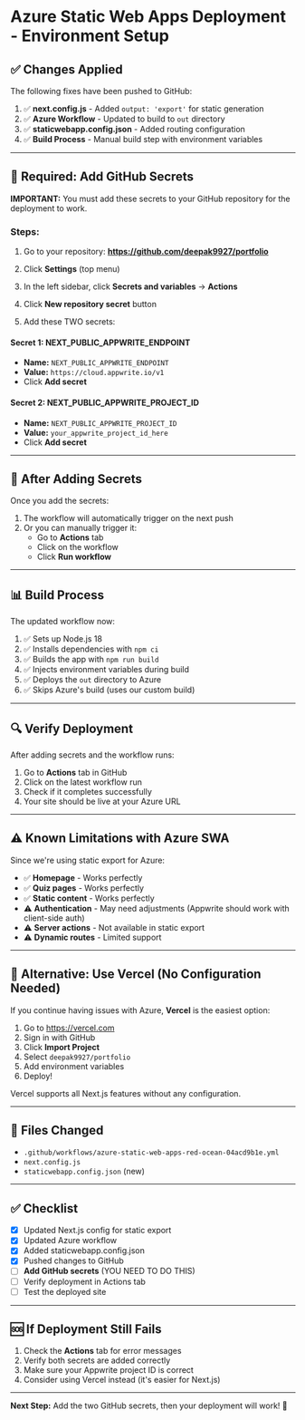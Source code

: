 # Azure Static Web Apps Deployment - Environment Setup

## ✅ Changes Applied

The following fixes have been pushed to GitHub:

1. ✅ **next.config.js** - Added `output: 'export'` for static generation
2. ✅ **Azure Workflow** - Updated to build to `out` directory
3. ✅ **staticwebapp.config.json** - Added routing configuration
4. ✅ **Build Process** - Manual build step with environment variables

---

## 🔑 Required: Add GitHub Secrets

**IMPORTANT:** You must add these secrets to your GitHub repository for the deployment to work.

### Steps:

1. Go to your repository: **https://github.com/deepak9927/portfolio**

2. Click **Settings** (top menu)

3. In the left sidebar, click **Secrets and variables** → **Actions**

4. Click **New repository secret** button

5. Add these TWO secrets:

#### Secret 1: NEXT_PUBLIC_APPWRITE_ENDPOINT
- **Name:** `NEXT_PUBLIC_APPWRITE_ENDPOINT`
- **Value:** `https://cloud.appwrite.io/v1`
- Click **Add secret**

#### Secret 2: NEXT_PUBLIC_APPWRITE_PROJECT_ID
- **Name:** `NEXT_PUBLIC_APPWRITE_PROJECT_ID`
- **Value:** `your_appwrite_project_id_here`
- Click **Add secret**

---

## 🚀 After Adding Secrets

Once you add the secrets:

1. The workflow will automatically trigger on the next push
2. Or you can manually trigger it:
   - Go to **Actions** tab
   - Click on the workflow
   - Click **Run workflow**

---

## 📊 Build Process

The updated workflow now:

1. ✅ Sets up Node.js 18
2. ✅ Installs dependencies with `npm ci`
3. ✅ Builds the app with `npm run build`
4. ✅ Injects environment variables during build
5. ✅ Deploys the `out` directory to Azure
6. ✅ Skips Azure's build (uses our custom build)

---

## 🔍 Verify Deployment

After adding secrets and the workflow runs:

1. Go to **Actions** tab in GitHub
2. Click on the latest workflow run
3. Check if it completes successfully
4. Your site should be live at your Azure URL

---

## ⚠️ Known Limitations with Azure SWA

Since we're using static export for Azure:

- ✅ **Homepage** - Works perfectly
- ✅ **Quiz pages** - Works perfectly
- ✅ **Static content** - Works perfectly
- ⚠️ **Authentication** - May need adjustments (Appwrite should work with client-side auth)
- ⚠️ **Server actions** - Not available in static export
- ⚠️ **Dynamic routes** - Limited support

---

## 🎯 Alternative: Use Vercel (No Configuration Needed)

If you continue having issues with Azure, **Vercel** is the easiest option:

1. Go to https://vercel.com
2. Sign in with GitHub
3. Click **Import Project**
4. Select `deepak9927/portfolio`
5. Add environment variables
6. Deploy!

Vercel supports all Next.js features without any configuration.

---

## 📝 Files Changed

- `.github/workflows/azure-static-web-apps-red-ocean-04acd9b1e.yml`
- `next.config.js`
- `staticwebapp.config.json` (new)

---

## ✅ Checklist

- [x] Updated Next.js config for static export
- [x] Updated Azure workflow
- [x] Added staticwebapp.config.json
- [x] Pushed changes to GitHub
- [ ] **Add GitHub secrets** (YOU NEED TO DO THIS)
- [ ] Verify deployment in Actions tab
- [ ] Test the deployed site

---

## 🆘 If Deployment Still Fails

1. Check the **Actions** tab for error messages
2. Verify both secrets are added correctly
3. Make sure your Appwrite project ID is correct
4. Consider using Vercel instead (it's easier for Next.js)

---

**Next Step:** Add the two GitHub secrets, then your deployment will work! 🚀
